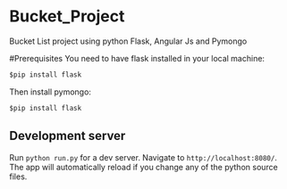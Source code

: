 # Bucket_Project
Bucket List project using python Flask, Angular Js and Pymongo

#Prerequisites
You need to have flask installed in your local machine:
``` python
$pip install flask
```
Then install pymongo:
``` python
$pip install flask
```

## Development server

Run `python run.py` for a dev server. Navigate to `http://localhost:8080/`. The app will automatically reload if you change any of the python source files.
